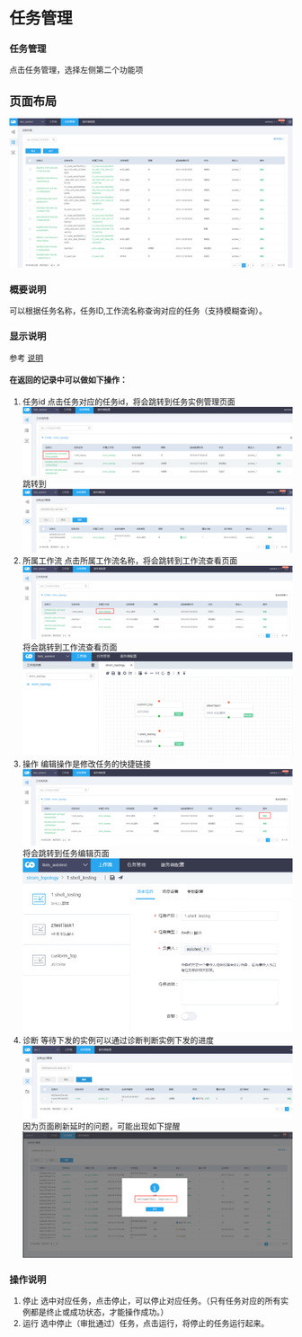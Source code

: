 # 任务管理

### 任务管理

点击任务管理，选择左侧第二个功能项

## 页面布局

![workflowlist](../../.gitbook/assets/taskmanager1.png)

### 概要说明

可以根据任务名称，任务ID,工作流名称查询对应的任务（支持模糊查询）。

### 显示说明

参考 [说明](property.md)

#### 在返回的记录中可以做如下操作：

1. 任务id 点击任务对应的任务id，将会跳转到任务实例管理页面 ![workflow-task](../../.gitbook/assets/workflowmanager1.png)   跳转到   ![workflow-list](../../.gitbook/assets/workflowlist1.png)
2. 所属工作流 点击所属工作流名称，将会跳转到工作流查看页面 ![workflow2-1](../../.gitbook/assets/workflowlist2.png) 将会跳转到工作流查看页面 ![workflowlist2-2](../../.gitbook/assets/workflowlist2-2.png)
3. 操作 编辑操作是修改任务的快捷链接 ![workflowlist3-1](../../.gitbook/assets/workflowlist3-1.png) 将会跳转到任务编辑页面 ![workflowlist3-2](../../.gitbook/assets/workflowlist3-2.png)
4. 诊断 等待下发的实例可以通过诊断判断实例下发的进度 ![instancemanager](../../.gitbook/assets/taskrunmanager1.png) 因为页面刷新延时的问题，可能出现如下提醒 ![instancemanager](../../.gitbook/assets/taskrunmanager2.png)

### 操作说明

1. 停止 选中对应任务，点击停止，可以停止对应任务。（只有任务对应的所有实例都是终止或成功状态，才能操作成功。）
2. 运行 选中停止（审批通过）任务，点击运行，将停止的任务运行起来。

